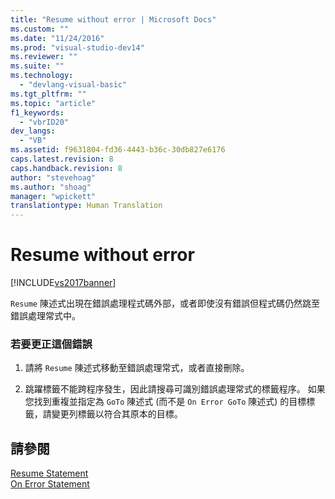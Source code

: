 ```yaml
---
title: "Resume without error | Microsoft Docs"
ms.custom: ""
ms.date: "11/24/2016"
ms.prod: "visual-studio-dev14"
ms.reviewer: ""
ms.suite: ""
ms.technology: 
  - "devlang-visual-basic"
ms.tgt_pltfrm: ""
ms.topic: "article"
f1_keywords: 
  - "vbrID20"
dev_langs: 
  - "VB"
ms.assetid: f9631804-fd36-4443-b36c-30db827e6176
caps.latest.revision: 8
caps.handback.revision: 8
author: "stevehoag"
ms.author: "shoag"
manager: "wpickett"
translationtype: Human Translation
---
```

# Resume without error
[!INCLUDE[vs2017banner](../../../csharp/includes/vs2017banner.md)]

`Resume` 陳述式出現在錯誤處理程式碼外部，或者即使沒有錯誤但程式碼仍然跳至錯誤處理常式中。  
  
### 若要更正這個錯誤  
  
1.  請將 `Resume` 陳述式移動至錯誤處理常式，或者直接刪除。  
  
2.  跳躍標籤不能跨程序發生，因此請搜尋可識別錯誤處理常式的標籤程序。  如果您找到重複並指定為 `GoTo` 陳述式 \(而不是 `On Error GoTo` 陳述式\) 的目標標籤，請變更列標籤以符合其原本的目標。  
  
## 請參閱  
 [Resume Statement](../../../visual-basic/language-reference/statements/resume-statement.md)   
 [On Error Statement](../../../visual-basic/language-reference/statements/on-error-statement.md)